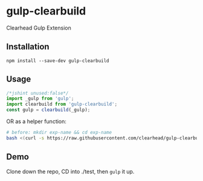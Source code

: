 # gulp-clearbuild
Clearhead Gulp Extension

## Installation

`npm install --save-dev gulp-clearbuild`

## Usage

```js
/*jshint unused:false*/
import _gulp from 'gulp';
import clearbuild from 'gulp-clearbuild';
const gulp = clearbuild(_gulp);
```

OR as a helper function:

```bash
# before: mkdir exp-name && cd exp-name
bash <(curl -s https://raw.githubusercontent.com/clearhead/gulp-clearbuild/master/init.sh)
```

## Demo

Clone down the repo, CD into ./test, then `gulp` it up.
